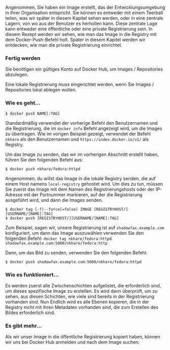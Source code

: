 Angenommen, Sie haben ein Image erstellt, das der Entwicklungsumgebung in Ihrer Organisation entspricht. Sie können es entweder mit einem Teerball teilen, was wir später in diesem Kapitel sehen werden, oder in eine zentrale Lagern, von wo aus der Benutzer es herhollen kann. 
Diese zentrale Lage kann entweder eine öffentliche oder eine private Registrierung sein. In diesem Rezept werden wir sehen, wie man das Image in die Registry mit dem Docker-Push-Befehl holt. 
Später in diesem Kapitel werden wir entdecken, wie man die private Registrierung einrichtet.

### Fertig werden

Sie benötigen ein gültiges Konto auf Docker Hub, um Images / Repositories abzulegen.

Eine lokale Registrierung muss eingerichtet werden, wenn Sie Images / Repositories lokal ablegen wollen.

### Wie es geht…

`$ docker push NAME[:TAG]`

Standardmäßig verwendet der vorherige Befehl den Benutzernamen und die Registrierung, die im `docker info` Befehl angezeigt wird, um die Images zu übertragen. Wie im vorigen Beispiel gezeigt, verwendet der Befehl `nkhare` als den Benutzernamen und `https://index.docker.io/v1/` als Registry.

Um das Image zu senden, das wir im vorherigen Abschnitt erstellt haben, führen Sie den folgenden Befehl aus:

`$ docker push nkhare/fedora:httpd`

Angenommen, du willst das Image in die lokale Registry senden, die auf einem Host namens `local-registry` gehostet wird. Um dies zu tun, müssen Sie zuerst das Image mit dem Namen des Registrierungshosts oder der IP-Adresse mit der Portnummer markieren, auf der die Registrierung ausgeführt wird, und dann die Images senden.

```
$ docker tag [-f|--force[=false] IMAGE [REGISTRYHOST/][USERNAME/]NAME[:TAG]
$ docker push [REGISTRYHOST/][USERNAME/]NAME[:TAG]
```

Zum Beispiel, sagen wir, unsere Registrierung ist auf `shadowfax.example.com` konfiguriert, um dann das Image auszuwählen verwenden Sie den folgenden Befehl:
`docker tag nkhare/fedora:httpd shadowfax.example.com:5000/nkhare/fedora:http`


Dann, um das Bild zu senden, verwenden Sie den folgenden Befehl:

`$ docker push shadowfax.example.com:5000/nkhare/fedora:httpd`

### Wie es funktioniert…

Es werden zuerst alle Zwischenschichten aufgelistet, die erforderlich sind, um dieses spezifische Image zu erstellen. Es wird dann überprüft, um zu sehen, aus diesen Schichten, wie viele sind bereits in der Registrierung vorhanden sind. Nun Endlich wird es alle Ebenen kopieren, die in der Registry nicht mit ihren Metadaten vorhanden sind, die zum Erstellen des Bildes erforderlich sind.

### Es gibt mehr…

Als wir unser Image in die öffentliche Registrierung kopiert haben, können wir uns bei Docker Hub anmelden und nach dem Image suchen:

